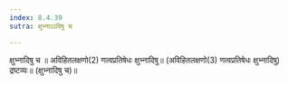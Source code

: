 ```yaml
---
index: 8.4.39
sutra: क्षुभ्नाऽऽदिषु च

---
```

 क्षुभ्नादिषु च ॥ अविहितलक्षणो(2) णत्वप्रतिषेधः क्षुभ्नादिषु॥ (अविहितलक्षणो(3) णत्वप्रतिषेधः क्षुभ्नादिषु) द्रष्टव्यः॥ (क्षुभ्नादिषु च)॥ 